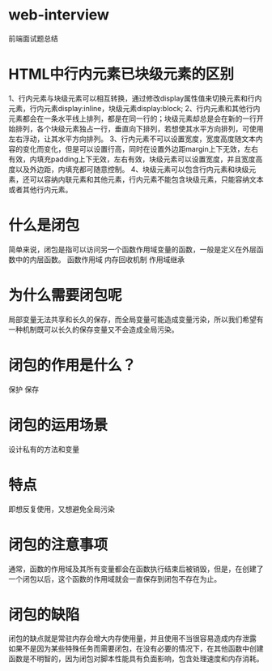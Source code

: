 # web-interview
前端面试题总结

# HTML中行内元素已块级元素的区别
1、行内元素与块级元素可以相互转换，通过修改display属性值来切换元素和行内元素，行内元素display:inline，块级元素display:block;
2、行内元素和其他行内元素都会在一条水平线上排列，都是在同一行的；块级元素却总是会在新的一行开始排列，各个块级元素独占一行，垂直向下排列，若想使其水平方向排列，可使用左右浮动，让其水平方向排列。
3、行内元素不可以设置宽度，宽度高度随文本内容的变化而变化，但是可以设置行高，同时在设置外边距margin上下无效，左右有效，内填充padding上下无效，左右有效，块级元素可以设置宽度，并且宽度高度以及外边距，内填充都可随意控制。
4、块级元素可以包含行内元素和块级元素，还可以容纳内联元素和其他元素，行内元素不能包含块级元素，只能容纳文本或者其他行内元素。

# 什么是闭包
简单来说，闭包是指可以访问另一个函数作用域变量的函数，一般是定义在外层函数中的内层函数。
函数作用域
内存回收机制
作用域继承

#  为什么需要闭包呢
局部变量无法共享和长久的保存，而全局变量可能造成变量污染，所以我们希望有一种机制既可以长久的保存变量又不会造成全局污染。


# 闭包的作用是什么？
保护
保存

# 闭包的运用场景
设计私有的方法和变量

# 特点
即想反复使用，又想避免全局污染

# 闭包的注意事项
通常，函数的作用域及其所有变量都会在函数执行结束后被销毁，但是，在创建了一个闭包以后，这个函数的作用域就会一直保存到闭包不存在为止。

# 闭包的缺陷
闭包的缺点就是常驻内存会增大内存使用量，并且使用不当很容易造成内存泄露
如果不是因为某些特殊任务而需要闭包，在没有必要的情况下，在其他函数中创建函数是不明智的，因为闭包对脚本性能具有负面影响，包含处理速度和内存消耗。



